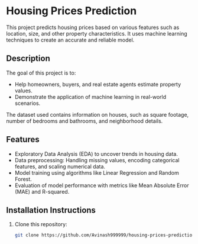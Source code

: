 # Housing Prices Prediction

This project predicts housing prices based on various features such as location, size, and other property characteristics. It uses machine learning techniques to create an accurate and reliable model.

## Description

The goal of this project is to:
- Help homeowners, buyers, and real estate agents estimate property values.
- Demonstrate the application of machine learning in real-world scenarios.

The dataset used contains information on houses, such as square footage, number of bedrooms and bathrooms, and neighborhood details.

## Features
- Exploratory Data Analysis (EDA) to uncover trends in housing data.
- Data preprocessing: Handling missing values, encoding categorical features, and scaling numerical data.
- Model training using algorithms like Linear Regression and Random Forest.
- Evaluation of model performance with metrics like Mean Absolute Error (MAE) and R-squared.

## Installation Instructions

1. Clone this repository:
   ```bash
   git clone https://github.com/Avinash999999/housing-prices-prediction.git


